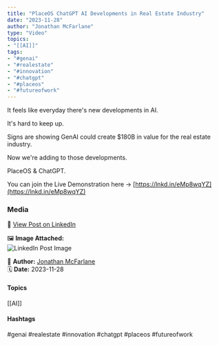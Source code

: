 ```yaml
---
title: "PlaceOS ChatGPT AI Developments in Real Estate Industry"
date: "2023-11-28"  
author: "Jonathan McFarlane"  
type: "Video"  
topics:  
- "[[AI]]"   
tags:  
- "#genai"  
- "#realestate"  
- "#innovation"  
- "#chatgpt"  
- "#placeos"  
- "#futureofwork"
---
```


It feels like everyday there's new developments in AI.

It's hard to keep up.

Signs are showing GenAI could create $180B in value for the real estate industry.

Now we're adding to those developments.

PlaceOS & ChatGPT.

You can join the Live Demonstration here → [https://lnkd.in/eMp8wqYZ](https://lnkd.in/eMp8wqYZ)

### Media

🔗 [View Post on LinkedIn](https://www.linkedin.com/feed/update/urn:li:activity:7135061764945113088)  
  
🖼 **Image Attached:**  
![LinkedIn Post Image](https://media.licdn.com/dms/image/v2/D4E05AQEG2FwGJ6_sgQ/feedshare-thumbnail_720_1280/feedshare-thumbnail_720_1280/0/1701129509174?e=1742263200&v=beta&t=TXLnBaSEkrTuNstG7mzNdaJr3FsJHQX4TQ3kx26Lx_w)  
  
👤 **Author:** [Jonathan McFarlane](https://www.linkedin.com/in/jonathanmcfarlane/)  
🗓️ **Date:** 2023-11-28

#### Topics

[[AI]]  

#### Hashtags

#genai #realestate #innovation #chatgpt #placeos #futureofwork